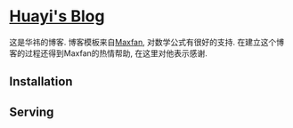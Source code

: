 # [Huayi's Blog](http://huayi.github.io)

这是华祎的博客. 博客模板来自[Maxfan](https://github.com/maxfan-zone/blog.maxfan.org-pages.git), 对数学公式有很好的支持. 在建立这个博客的过程还得到Maxfan的热情帮助, 在这里对他表示感谢. 

## Installation



## Serving



